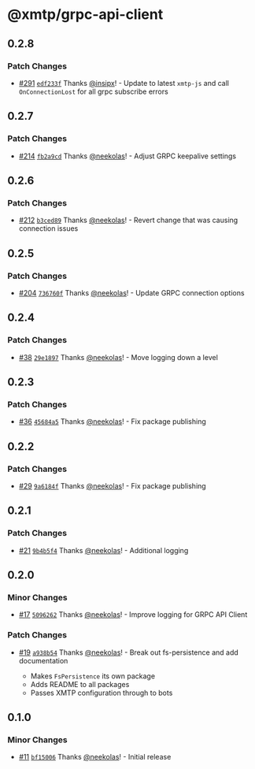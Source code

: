# @xmtp/grpc-api-client

## 0.2.8

### Patch Changes

- [#291](https://github.com/xmtp/xmtp-node-js-tools/pull/291) [`edf233f`](https://github.com/xmtp/xmtp-node-js-tools/commit/edf233f7c2a29bf32460550147b2481de80f26c7) Thanks [@insipx](https://github.com/insipx)! - Update to latest `xmtp-js` and call `OnConnectionLost` for all grpc subscribe errors

## 0.2.7

### Patch Changes

- [#214](https://github.com/xmtp/xmtp-node-js-tools/pull/214) [`fb2a9cd`](https://github.com/xmtp/xmtp-node-js-tools/commit/fb2a9cde0921d15d2f85fb9f6031d881ab5c67b7) Thanks [@neekolas](https://github.com/neekolas)! - Adjust GRPC keepalive settings

## 0.2.6

### Patch Changes

- [#212](https://github.com/xmtp/xmtp-node-js-tools/pull/212) [`b3ced89`](https://github.com/xmtp/xmtp-node-js-tools/commit/b3ced89c511621d79446e1d0a4ede4381342c80c) Thanks [@neekolas](https://github.com/neekolas)! - Revert change that was causing connection issues

## 0.2.5

### Patch Changes

- [#204](https://github.com/xmtp/xmtp-node-js-tools/pull/204) [`736760f`](https://github.com/xmtp/xmtp-node-js-tools/commit/736760f67ab512f91d79044a5e082ed105b52a1a) Thanks [@neekolas](https://github.com/neekolas)! - Update GRPC connection options

## 0.2.4

### Patch Changes

- [#38](https://github.com/xmtp/bot-kit-pro/pull/38) [`29e1897`](https://github.com/xmtp/bot-kit-pro/commit/29e1897e96a039786ab69a86555aa433b65d5814) Thanks [@neekolas](https://github.com/neekolas)! - Move logging down a level

## 0.2.3

### Patch Changes

- [#36](https://github.com/xmtp/bot-kit-pro/pull/36) [`45684a5`](https://github.com/xmtp/bot-kit-pro/commit/45684a513d306d4eff3503451a6a3fcd3c42dfb2) Thanks [@neekolas](https://github.com/neekolas)! - Fix package publishing

## 0.2.2

### Patch Changes

- [#29](https://github.com/xmtp/bot-kit-pro/pull/29) [`9a6184f`](https://github.com/xmtp/bot-kit-pro/commit/9a6184fb5d169c4c009bcf39949f37ef882e38fc) Thanks [@neekolas](https://github.com/neekolas)! - Fix package publishing

## 0.2.1

### Patch Changes

- [#21](https://github.com/xmtp/bot-kit-pro/pull/21) [`9b4b5f4`](https://github.com/xmtp/bot-kit-pro/commit/9b4b5f4abfa2765267467fa8a30339bd9297a39a) Thanks [@neekolas](https://github.com/neekolas)! - Additional logging

## 0.2.0

### Minor Changes

- [#17](https://github.com/xmtp/bot-kit-pro/pull/17) [`5096262`](https://github.com/xmtp/bot-kit-pro/commit/50962626053662300063465075368fd351aa1efe) Thanks [@neekolas](https://github.com/neekolas)! - Improve logging for GRPC API Client

### Patch Changes

- [#19](https://github.com/xmtp/bot-kit-pro/pull/19) [`a938b54`](https://github.com/xmtp/bot-kit-pro/commit/a938b54e0b5c95076bfc8bdb7b53a15b54d3926e) Thanks [@neekolas](https://github.com/neekolas)! - Break out fs-persistence and add documentation

  - Makes `FsPersistence` its own package
  - Adds README to all packages
  - Passes XMTP configuration through to bots

## 0.1.0

### Minor Changes

- [#11](https://github.com/xmtp/bot-kit-pro/pull/11) [`bf15006`](https://github.com/xmtp/bot-kit-pro/commit/bf150062efb92295812723098e5ffbf1eb2cf738) Thanks [@neekolas](https://github.com/neekolas)! - Initial release
